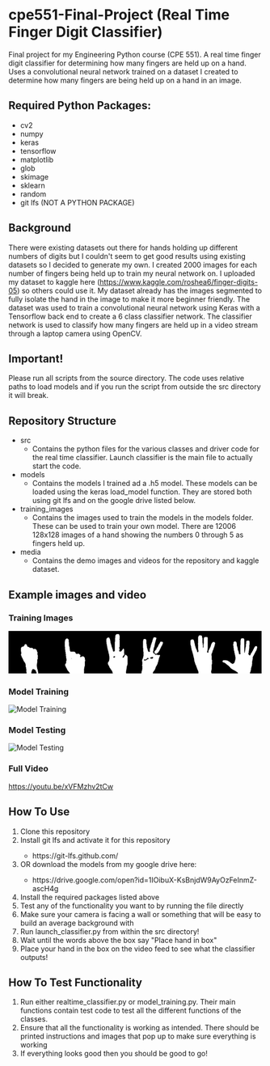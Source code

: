 # cpe551-Final-Project (Real Time Finger Digit Classifier)
Final project for my Engineering Python course (CPE 551). A real time finger digit classifier for determining how many fingers are held up on a hand. Uses a convolutional neural network trained on a dataset I created to determine how many fingers are being held up on a hand in an image.


## Required Python Packages:
<ul>
	<li>cv2</li>
	<li>numpy</li>
	<li>keras</li>
	<li>tensorflow</li>
	<li>matplotlib</li>
	<li>glob</li>
	<li>skimage</li>
	<li>sklearn</li>
	<li>random</li>
	<li>git lfs (NOT A PYTHON PACKAGE)</li>
</ul>

## Background
There were existing datasets out there for hands holding up different numbers of digits but I couldn't seem to get good results using existing datasets so I decided to generate my own. I created 2000 images for each number of fingers being held up to train my neural network on. I uploaded my dataset to kaggle here (https://www.kaggle.com/roshea6/finger-digits-05) so others could use it. My dataset already has the images segmented to fully isolate the hand in the image to make it more beginner friendly. The dataset was used to train a convolutional neural network using Keras with a Tensorflow back end to create a 6 class classifier network. The classifier network is used to classify how many fingers are held up in a video stream through a laptop camera using OpenCV.

## Important!
Please run all scripts from the source directory. The code uses relative paths to load models and if you run the script from outside the src directory it will break.

## Repository Structure
<ul>
	<li>src
		<ul>
			<li>Contains the python files for the various classes and driver code for the real time classifier. Launch classifier is the main file to actually start the code.</li>
		</ul>
	</li>
	<li>models
		<ul>
			<li>Contains the models I trained ad a .h5 model. These models can be loaded using the keras load_model function. They are stored both using git lfs and on the google drive listed below.</li>
		</ul>
	</li>
	<li>training_images
		<ul>
			<li>Contains the images used to train the models in the models folder. These can be used to train your own model. There are 12006 128x128 images of a hand showing the numbers 0 through 5 as fingers held up.</li>
		</ul>
	</li>
	<li>media
		<ul>
			<li>Contains the demo images and videos for the repository and kaggle dataset.</li>
		</ul>
	</li>
</ul>

## Example images and video
### Training Images
![Example Images](media/dataset_banner.png)

### Model Training
![Model Training](media/model_training.gif)

### Model Testing
![Model Testing](media/classifier_demo.gif)

### Full Video
https://youtu.be/xVFMzhv2tCw


## How To Use
<ol>
	<li>Clone this repository</li>
	<li>Install git lfs and activate it for this repository</li>
	<ul>
		<li>https://git-lfs.github.com/</li>
	</ul>
	<li>OR download the models from my google drive here:</li>
	<ul>
		<li>https://drive.google.com/open?id=1IOibuX-KsBnjdW9AyOzFeInmZ-ascH4g</li>
	</ul>
	<li>Install the required packages listed above</li>
	<li>Test any of the functionality you want to by running the file directly</li>
	<li>Make sure your camera is facing a wall or something that will be easy to build an average background with</li>
	<li>Run launch_classifier.py from within the src directory!</li>
	<li>Wait until the words above the box say "Place hand in box"</li>
	<li>Place your hand in the box on the video feed to see what the classifier outputs!</li>
</ol>

## How To Test Functionality
<ol>
	<li>Run either realtime_classifier.py or model_training.py. Their main functions contain test code to test all the different functions of the classes.</li>
	<li>Ensure that all the functionality is working as intended. There should be printed instructions and images that pop up to make sure everything is working</li>
	<li>If everything looks good then you should be good to go!</li>
</ol>
